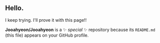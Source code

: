 ## Hello. 

I keep trying.
I'll prove it with this page!!


**Jooahyeon/Jooahyeon** is a ✨ _special_ ✨ repository because its `README.md` (this file) appears on your GitHub profile.
